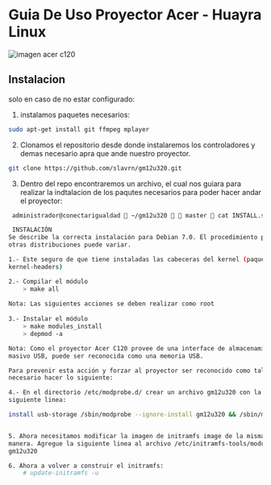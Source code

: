 # Guia De Uso Proyector Acer - Huayra Linux

![imagen acer c120](https://clasicdn.paraguay.com/pictures/2016/07/29/330454/1972959L.jpg)

## Instalacion

solo en caso de no estar configurado:

1. instalamos paquetes necesarios:

```bash
sudo apt-get install git ffmpeg mplayer
```

2. Clonamos el repositorio desde donde instalaremos los controladores y demas necesario apra que ande nuestro proyector.

```bash
git clone https://github.com/slavrn/gm12u320.git
```

3. Dentro del repo encontraremos un archivo, el cual nos guiara para realizar la indtalacion de los paqutes necesarios para poder hacer andar el proyector:

```bash
 administrador@conectarigualdad  ~/gm12u320   master  cat INSTALL.spanish

 INSTALACIÓN
Se describe la correcta instalación para Debian 7.0. El procedimiento para
otras distribuciones puede variar.

1.- Este seguro de que tiene instaladas las cabeceras del kernel (paquete
kernel-headers)

2.- Compilar el módulo
    > make all
    
Nota: Las siguientes acciones se deben realizar como root
    
3.- Instalar el módulo
    > make modules_install
    > depmod -a

Nota: Como el proyector Acer C120 provee de una interface de almacenamiento
masivo USB, puede ser reconocida como una memoria USB.

Para prevenir esta acción y forzar al proyector ser reconocido como tal es
necesario hacer lo siguiente:

4.- En el directorio /etc/modprobe.d/ crear un archivo gm12u320 con la
siguiente linea:

install usb-storage /sbin/modprobe --ignore-install gm12u320 && /sbin/modprobe --ignore-install usb-storage


5. Ahora necesitamos modificar la imagen de initramfs image de la misma 
manera. Agregue la siguiente linea al archivo /etc/initramfs-tools/modules:
gm12u320

6. Ahora a volver a construir el initramfs:
    # update-initramfs -u


 ```
